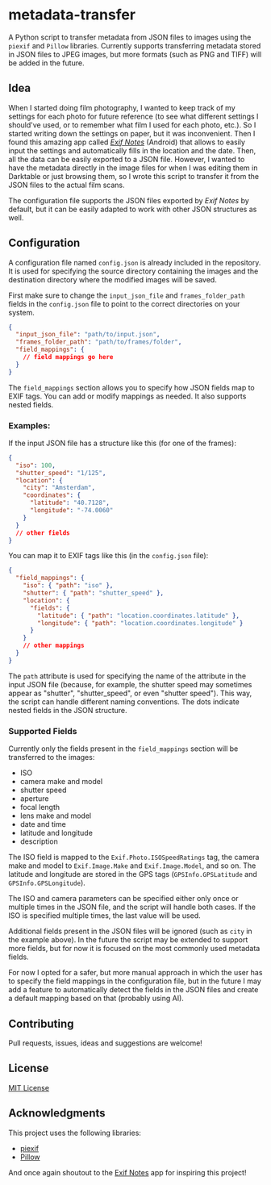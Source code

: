 # metadata-transfer

A Python script to transfer metadata from JSON files to images using the `piexif` and `Pillow` libraries. Currently supports transferring metadata stored in JSON files to JPEG images, but more formats (such as PNG and TIFF) will be added in the future.

## Idea

When I started doing film photography, I wanted to keep track of my settings for each photo for future reference (to see what different settings I should've used, or to remember what film I used for each photo, etc.). So I started writing down the settings on paper, but it was inconvenient. Then I found this amazing app called _[Exif Notes](https://play.google.com/store/apps/details?id=com.tommihirvonen.exifnotes&hl=en-US)_ (Android) that allows to easily input the settings and automatically fills in the location and the date. Then, all the data can be easily exported to a JSON file. However, I wanted to have the metadata directly in the image files for when I was editing them in Darktable or just browsing them, so I wrote this script to transfer it from the JSON files to the actual film scans.

The configuration file supports the JSON files exported by _Exif Notes_ by default, but it can be easily adapted to work with other JSON structures as well.

## Configuration

A configuration file named `config.json` is already included in the repository. It is used for specifying the source directory containing the images and the destination directory where the modified images will be saved.

First make sure to change the `input_json_file` and `frames_folder_path` fields in the `config.json` file to point to the correct directories on your system.

```json
{
  "input_json_file": "path/to/input.json",
  "frames_folder_path": "path/to/frames/folder",
  "field_mappings": {
    // field mappings go here
  }
}
```

The `field_mappings` section allows you to specify how JSON fields map to EXIF tags. You can add or modify mappings as needed. It also supports nested fields.

### Examples:

If the input JSON file has a structure like this (for one of the frames):

```json
{
  "iso": 100,
  "shutter_speed": "1/125",
  "location": {
    "city": "Amsterdam",
    "coordinates": {
      "latitude": "40.7128",
      "longitude": "-74.0060"
    }
  }
  // other fields
}
```

You can map it to EXIF tags like this (in the `config.json` file):

```json
{
  "field_mappings": {
    "iso": { "path": "iso" },
    "shutter": { "path": "shutter_speed" },
    "location": {
      "fields": {
        "latitude": { "path": "location.coordinates.latitude" },
        "longitude": { "path": "location.coordinates.longitude" }
      }
    }
    // other mappings
  }
}
```

The `path` attribute is used for specifying the name of the attribute in the input JSON file (because, for example, the shutter speed may sometimes appear as "shutter", "shutter_speed", or even "shutter speed"). This way, the script can handle different naming conventions. The dots indicate nested fields in the JSON structure.

### Supported Fields

Currently only the fields present in the `field_mappings` section will be transferred to the images:

- ISO
- camera make and model
- shutter speed
- aperture
- focal length
- lens make and model
- date and time
- latitude and longitude
- description

The ISO field is mapped to the `Exif.Photo.ISOSpeedRatings` tag, the camera make and model to `Exif.Image.Make` and `Exif.Image.Model`, and so on. The latitude and longitude are stored in the GPS tags (`GPSInfo.GPSLatitude` and `GPSInfo.GPSLongitude`).

The ISO and camera parameters can be specified either only once or multiple times in the JSON file, and the script will handle both cases. If the ISO is specified multiple times, the last value will be used.

Additional fields present in the JSON files will be ignored (such as `city` in the example above). In the future the script may be extended to support more fields, but for now it is focused on the most commonly used metadata fields.

For now I opted for a safer, but more manual approach in which the user has to specify the field mappings in the configuration file, but in the future I may add a feature to automatically detect the fields in the JSON files and create a default mapping based on that (probably using AI).

## Contributing

Pull requests, issues, ideas and suggestions are welcome!

## License

[MIT License](./LICENSE)

## Acknowledgments

This project uses the following libraries:

- [piexif](https://github.com/hMatoba/Piexif)
- [Pillow](https://github.com/python-pillow/Pillow)

And once again shoutout to the [Exif Notes](https://play.google.com/store/apps/details?id=com.tommihirvonen.exifnotes&hl=en-US) app for inspiring this project!
